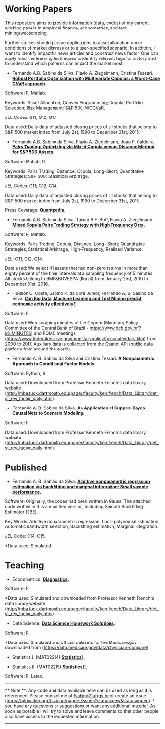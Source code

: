 Working Papers
==============

This repository aims to provide information (data, codes) of my current working papers in empirical finance, econometrics, and text mining/webscraping. 

Further studies should pursue applications to asset allocation under conditions of market distress or to a user-specified scenario. In addition, I want to identify impactful news articles and construct news factor. One can apply machine learning techniques to identify relevant tags for a story and to understand which patterns can impact the market most.

* Fernando A.B. Sabino da Silva, Flavio A. Ziegelmann, Cristina Tessari. **[Robust Portfolio Optimization with Multivariate Copulas: a Worst-Case CVaR approach](https://bitbucket.org/fsabino/papers/src/8c2891b93c632ee77fcc5639738a005c17530cd1/Portfolio_Optimization_with_Multidimensional_Copulas/?at=master).**

Software: R, Matlab.

Keywords: Asset Allocation; Convex Programming; Copula; Portfolio Selection; Risk Management; S&P 500; WCCVaR. 

JEL Codes: G11; G12; G17.

Data used: Daily data of adjusted closing prices of all stocks that belong to S&P 500 market index from July 2st, 1990 to December 31st, 2015.


* Fernando A.B. Sabino da Silva, Flavio A. Ziegelmann, Joao F. Caldeira. **[Pairs Trading: Optimizing via Mixed Copula versus Distance Method for S&P 500 Assets](https://bitbucket.org/fsabino/papers/src/8c2891b93c632ee77fcc5639738a005c17530cd1/Pairs_Trading_Daily_Frequency/?at=master).**

Software: Matlab, R.

Keywords: Pairs Trading; Distance; Copula; Long-Short; Quantitative Strategies; S&P 500; Statistical Arbitrage.

JEL Codes: G11; G12; G14.

Data used: Daily data of adjusted closing prices of all stocks that belong to S&P 500 market index from July 2st, 1990 to December 31st, 2015.

Press Coverage: **[Quantpedia](https://quantpedia.com/Blog/Details/mixed-copula-pairs-trading-strategy).**


* Fernando A.B. Sabino da Silva, Tainan B.F. Boff, Flavio A. Ziegelmann. **[Mixed Copula Pairs Trading Strategy with High Frequency Data](https://bitbucket.org/fsabino/papers/src/482db82bfc3b109b6ce3408792bfb38adae63fd3/Pairs_Trading_High_Frequency/?at=master).**

Software: R, Matlab.

Keywords: Pairs Trading; Copula, Distance, Long-
Short; Quantitative Strategies; Statistical Arbitrage, High-Frequency, Realized Variance.

JEL: G11, G12, G14.

Data used: We select 41 assets that had non-zero returns in more than eighty percent of the time intervals at a sampling frequency of 5 minutes. All stocks belong to BMF&BOVESPA (Brazil) from January 2nd, 2010 to December 31st, 2016.


* Hudson C. Costa, Sabino P. da Silva Junior, Fernando A. B. Sabino da Silva. **[Can Big Data, Machine Learning and Text Mining predict economic activity effectively?](https://bitbucket.org/fsabino/papers/src/8c2891b93c632ee77fcc5639738a005c17530cd1/Sentiment_Analysis/?at=master)**

Software: R.

Data used: Web scraping minutes of the Copom (Monetary Policy Committee of the Central Bank of Brazil - https://www.bcb.gov.br/?id=MINUTES) and FOMC meetings (https://www.federalreserve.gov/monetarypolicy/fomccalendars.htm) from 2000 to 2017. Auxiliary data is collected from the Quandl API (public data platform from around the world).

* Fernando A. B. Sabino da Silva and Cristina Tessari. **A Nonparametric Approach to Conditional Factor Models.**

Software: Python, R.

Data used: Downloaded from Professor Kenneth French's data library website (http://mba.tuck.dartmouth.edu/pages/faculty/ken.french/Data_Library/det_st_rev_factor_daily.html).

* Fernando A. B. Sabino da Silva. **An Application of Suppes-Bayes Causal Nets to Scenario Modeling.**

Software: R.

Data used: Downloaded from Professor Kenneth French's data library website (http://mba.tuck.dartmouth.edu/pages/faculty/ken.french/Data_Library/det_st_rev_factor_daily.html).


Published
==============

* Fernando A. B. Sabino da Silva. **[Additive nonparametric regression estimation via backfitting and marginal integration: Small sample performance](https://bitbucket.org/fsabino/papers/src/8c2891b93c632ee77fcc5639738a005c17530cd1/Nonparametric_Smoothing/?at=master).** 

Software: Originally, the codes had been written in Gauss. The attached code written in R is a modified version, including Smooth Backfitting Estimator (SBE).

Key Words: Additive nonparametric regression, Local polynomial estimation, Automatic bandwidth selection, Backfitting estimation, Marginal integration.

JEL Code: C14, C15.

*Data used: Simulated.


Teaching
==============

* Econometrics. **[Diagnostics](https://bitbucket.org/fsabino/papers/src/27466fb393107c4b44b13ec38b377e692cee6869/Econometrics/?at=master).**

Software: R.

*Data used: Simulated and downloaded from Professor Kenneth French's data library website (http://mba.tuck.dartmouth.edu/pages/faculty/ken.french/Data_Library/det_st_rev_factor_daily.html).

* Data Science. **[Data Science Homework Solutions](https://bitbucket.org/fsabino/papers/src/27466fb393107c4b44b13ec38b377e692cee6869/Data%20Science/?at=master).**

Software: R.

*Data used: Simulated and official datasets for the Medicare.gov downloaded from (https://data.medicare.gov/data/physician-compare).

* Statistics I. (MAT02214) **[Statistics I](https://bitbucket.org/fsabino/papers/src/27466fb393107c4b44b13ec38b377e692cee6869/Data%20Science/?at=master).**

* Statistics II. (MAT02215) **[Statistics II](https://bitbucket.org/fsabino/papers/src/27466fb393107c4b44b13ec38b377e692cee6869/Data%20Science/?at=master).**

Software: R, Latex.

---
** Note **: Any code and data available here can be used as long as it is referenced. Please contact me at fsabino@ufrgs.br or create an issue (https://bitbucket.org/fsabino/papers/issues?status=new&status=open) if you have any questions or suggestions or want any additional material. As soon as possible I will try to solve and leave comments so that other people also have access to the requested information.

---
